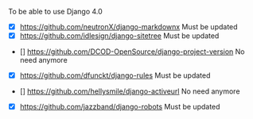 To be able to use Django 4.0

-   [x] https://github.com/neutronX/django-markdownx Must be updated
-   [x] https://github.com/idlesign/django-sitetree Must be updated
-   [] https://github.com/DCOD-OpenSource/django-project-version No need anymore
-   [x] https://github.com/dfunckt/django-rules Must be updated
-   [] https://github.com/hellysmile/django-activeurl No need anymore
-   [x] https://github.com/jazzband/django-robots Must be updated
